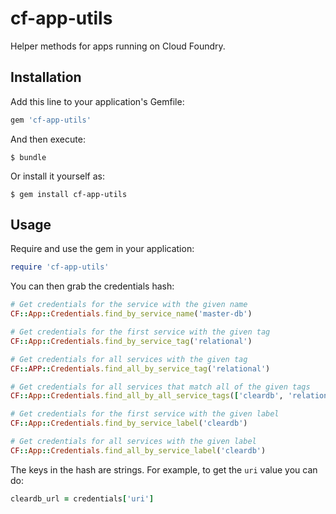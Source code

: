 # cf-app-utils

Helper methods for apps running on Cloud Foundry.

## Installation

Add this line to your application's Gemfile:

```ruby
gem 'cf-app-utils'
```

And then execute:

    $ bundle

Or install it yourself as:

    $ gem install cf-app-utils

## Usage

Require and use the gem in your application:

```ruby
require 'cf-app-utils'
```

You can then grab the credentials hash:

```ruby
# Get credentials for the service with the given name
CF::App::Credentials.find_by_service_name('master-db')

# Get credentials for the first service with the given tag
CF::App::Credentials.find_by_service_tag('relational')

# Get credentials for all services with the given tag
CF::APP::Credentials.find_all_by_service_tag('relational')

# Get credentials for all services that match all of the given tags
CF::App::Credentials.find_all_by_all_service_tags(['cleardb', 'relational'])

# Get credentials for the first service with the given label
CF::App::Credentials.find_by_service_label('cleardb')

# Get credentials for all services with the given label
CF::App::Credentials.find_all_by_service_label('cleardb')
```

The keys in the hash are strings. For example, to get the `uri` value you can do:

```ruby
cleardb_url = credentials['uri']
```
